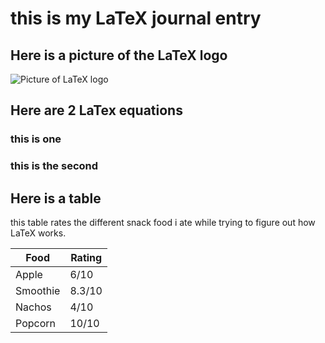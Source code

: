 # this is my LaTeX journal entry



## Here is a picture of the LaTeX logo

![Picture of LaTeX logo](https://images.dwncdn.net/images/t_app-cover-s,f_auto/p/9f17e917-7f29-4d22-a7fc-b2816cddddec/1808186295/2121_4-77576175-imgingest-3432842257878972364.png)

## Here are 2 LaTex equations 

### this is one

### this is the second


## Here is a table

this table rates the different snack food i ate while trying to figure out how LaTeX works.

| Food | Rating |
| ---- | ----- |
| Apple | 6/10 |
| Smoothie | 8.3/10 |
| Nachos | 4/10 |
| Popcorn | 10/10 |



